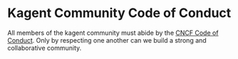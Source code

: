 # Kagent Community Code of Conduct

All members of the kagent community must abide by the [CNCF Code of Conduct](https://github.com/cncf/foundation/blob/main/code-of-conduct.md).
Only by respecting one another can we build a strong and collaborative community.
